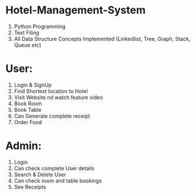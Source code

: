 # Hotel-Management-System
1) Python Programming
2) Text Filing
3) All Data Structure Concepts Implemented (Linkedlist, Tree, Graph, Stack, Queue etc)

# User:
1) Login & SignUp
2) Find Shortext location to Hotel
3) Visit Website nd watch feature video
4) Book Room
5) Book Table
6) Can Generate complete receipt
7) Order Food

# Admin:
1) Login
2) Can check complete User details
3) Search & Delete User
4) Can check room and table bookings
5) See Receipts
